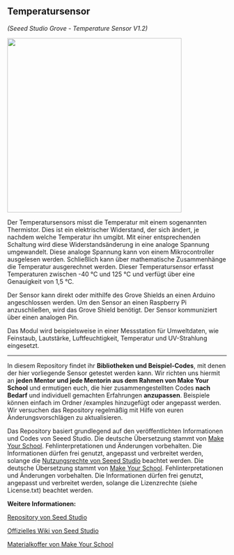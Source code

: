 Temperatursensor
----
*(Seeed Studio Grove - Temperature Sensor V1.2)*

<img src=https://www.makeyourschool.de/wp-content/uploads/2018/08/4_temperatursensor-1024x1024.jpg width=400px>

Der Temperatursensors misst die Temperatur mit einem sogenannten Thermistor. Dies ist ein elektrischer Widerstand, der sich ändert, je nachdem welche Temperatur ihn umgibt.  Mit einer entsprechenden Schaltung wird diese Widerstandsänderung in eine analoge Spannung umgewandelt. Diese analoge Spannung kann von einem Mikrocontroller ausgelesen werden. Schließlich kann über mathematische Zusammenhänge die Temperatur ausgerechnet werden. Dieser Temperatursensor erfasst Temperaturen zwischen -40 °C und 125 °C und verfügt über eine Genauigkeit von  1,5 °C.

Der Sensor kann direkt oder mithilfe des Grove Shields an einen Arduino angeschlossen werden. Um den Sensor an einen Raspberry Pi anzuschließen, wird das Grove Shield benötigt. Der Sensor kommuniziert über einen analogen Pin.

Das Modul wird beispielsweise in einer Messstation für Umweltdaten, wie Feinstaub, Lautstärke, Luftfeuchtigkeit, Temperatur und UV-Strahlung eingesetzt.

----

In diesem Repository findet ihr **Bibliotheken und Beispiel-Codes**, mit denen der hier vorliegende Sensor getestet werden kann. Wir richten uns hiermit an **jeden Mentor und jede Mentorin aus dem Rahmen von Make Your School** und ermutigen euch, die hier zusammengestellten Codes **nach Bedarf** und individuell gemachten Erfahrungen **anzupassen**. Beispiele können einfach im Ordner /examples hinzugefügt oder angepasst werden. Wir versuchen das Repository regelmäßig mit Hilfe von euren Änderungsvorschlägen zu aktualisieren.

Das Repository basiert grundlegend auf den veröffentlichten Informationen und Codes von Seeed Studio. 
Die deutsche Übersetzung stammt von [Make Your School](https://www.makeyourschool.de/). Fehlinterpretationen und Änderungen vorbehalten. Die Informationen dürfen frei genutzt, angepasst und verbreitet werden, solange die [Nutzungsrechte von Seeed Studio](https://github.com/Seeed-Studio/Grove_Dust_Sensor/blob/master/License.txt) beachtet werden. 
Die deutsche Übersetzung stammt von [Make Your School](https://www.makeyourschool.de/). Fehlinterpretationen und Änderungen vorbehalten. Die Informationen dürfen frei genutzt, angepasst und verbreitet werden, solange die Lizenzrechte (siehe License.txt) beachtet werden. 

**Weitere Informationen:**

[Repository von Seed Studio](https://github.com/Seeed-Studio/)

[Offizielles Wiki von Seed Studio](http://wiki.seeedstudio.com/Grove/)

[Materialkoffer von Make Your School](https://www.makeyourschool.de/material/)
